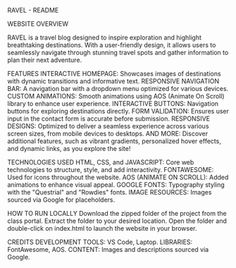 RAVEL - README

WEBSITE OVERVIEW

RAVEL is a travel blog designed to inspire exploration and highlight breathtaking destinations. With a user-friendly design, it allows users to seamlessly navigate through stunning travel spots and gather information to plan their next adventure.

FEATURES 
INTERACTIVE HOMEPAGE: Showcases images of destinations with dynamic transitions and informative text.
RESPONSIVE NAVIGATION BAR: A navigation bar with a dropdown menu optimized for various devices.
CUSTOM ANIMATIONS: Smooth animations using AOS (Animate On Scroll) library to enhance user experience.
INTERACTIVE BUTTONS: Navigation buttons for exploring destinations directly.
FORM VALIDATION: Ensures user input in the contact form is accurate before submission.
RESPONSIVE DESIGNS: Optimized to deliver a seamless experience across various screen sizes, from mobile devices to desktops.
AND MORE: Discover additional features, such as vibrant gradients, personalized hover effects, and dynamic links, as you explore the site!

TECHNOLOGIES USED
HTML, CSS, and JAVASCRIPT: Core web technologies to structure, style, and add interactivity.
FONTAWESOME: Used for icons throughout the website.
AOS (ANIMATE ON SCROLL): Added animations to enhance visual appeal.
GOOGLE FONTS: Typography styling with the "Questrial" and "Rowdies" fonts.
IMAGE RESOURCES: Images sourced via Google for placeholders.

HOW TO RUN LOCALLY
Download the zipped folder of the project from the class portal.
Extract the folder to your desired location.
Open the folder and double-click on index.html to launch the website in your browser.

CREDITS
DEVELOPMENT TOOLS: VS Code, Laptop.
LIBRARIES: FontAwesome, AOS.
CONTENT: Images and descriptions sourced via Google.
